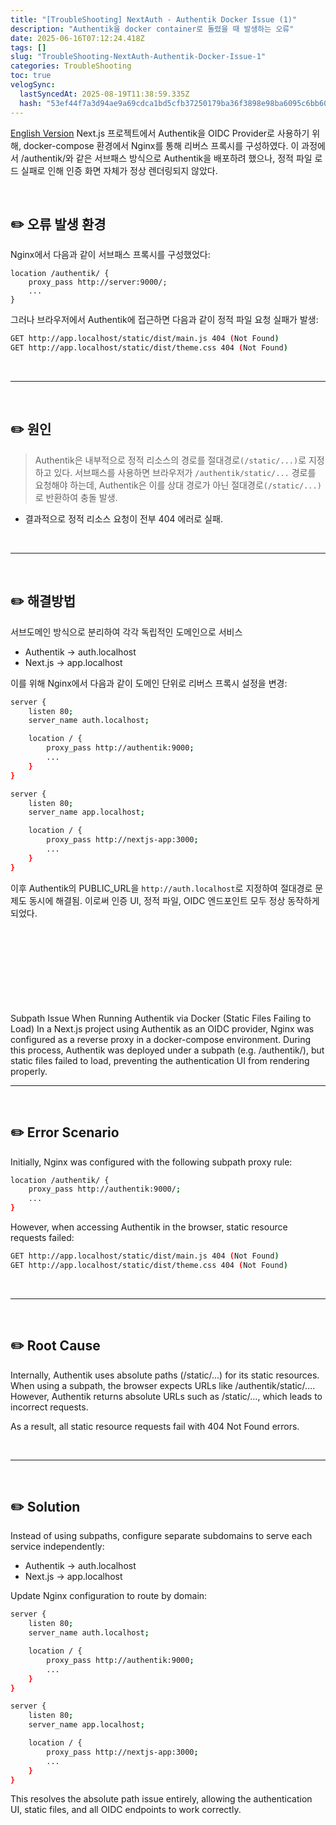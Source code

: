 ```yaml
---
title: "[TroubleShooting] NextAuth - Authentik Docker Issue (1)"
description: "Authentik을 docker container로 돌렸을 때 발생하는 오류"
date: 2025-06-16T07:12:24.418Z
tags: []
slug: "TroubleShooting-NextAuth-Authentik-Docker-Issue-1"
categories: TroubleShooting
toc: true
velogSync:
  lastSyncedAt: 2025-08-19T11:38:59.335Z
  hash: "53ef44f7a3d94ae9a69cdca1bd5cfb37250179ba36f3898e98ba6095c6bb608b"
---
```


<a href="#English">English Version</a>
Next.js 프로젝트에서 Authentik을 OIDC Provider로 사용하기 위해, docker-compose 환경에서 Nginx를 통해 리버스 프록시를 구성하였다.
이 과정에서 /authentik/와 같은 서브패스 방식으로 Authentik을 배포하려 했으나, 정적 파일 로드 실패로 인해 인증 화면 자체가 정상 렌더링되지 않았다.

<br>

## ✏️ 오류 발생 환경
Nginx에서 다음과 같이 서브패스 프록시를 구성했었다:

```nginx
location /authentik/ {
    proxy_pass http://server:9000/;
    ...
}
```

그러나 브라우저에서 Authentik에 접근하면 다음과 같이 정적 파일 요청 실패가 발생:

```bash
GET http://app.localhost/static/dist/main.js 404 (Not Found)
GET http://app.localhost/static/dist/theme.css 404 (Not Found)
```

<br>

---

<br>

## ✏️ 원인
>Authentik은 내부적으로 정적 리소스의 경로를 절대경로`(/static/...)`로 지정하고 있다.
서브패스를 사용하면 브라우저가 `/authentik/static/...` 경로를 요청해야 하는데, Authentik은 이를 상대 경로가 아닌 절대경로`(/static/...)`로 반환하여 충돌 발생.

- 결과적으로 정적 리소스 요청이 전부 404 에러로 실패.


<br>

---

<br>

## ✏️ 해결방법
서브도메인 방식으로 분리하여 각각 독립적인 도메인으로 서비스

- Authentik → auth.localhost
- Next.js → app.localhost

이를 위해 Nginx에서 다음과 같이 도메인 단위로 리버스 프록시 설정을 변경:

```bash
server {
    listen 80;
    server_name auth.localhost;

    location / {
        proxy_pass http://authentik:9000;
        ...
    }
}

server {
    listen 80;
    server_name app.localhost;

    location / {
        proxy_pass http://nextjs-app:3000;
        ...
    }
}
```

이후 Authentik의 PUBLIC_URL을 ```http://auth.localhost```로 지정하여 절대경로 문제도 동시에 해결됨.
이로써 인증 UI, 정적 파일, OIDC 엔드포인트 모두 정상 동작하게 되었다.

<br>



<br>
<br>
<br>
<br>
<br>
<br>
<br>

<div id = "English"></div>
Subpath Issue When Running Authentik via Docker (Static Files Failing to Load)
In a Next.js project using Authentik as an OIDC provider, Nginx was configured as a reverse proxy in a docker-compose environment.
During this process, Authentik was deployed under a subpath (e.g. /authentik/), but static files failed to load, preventing the authentication UI from rendering properly.


<br>

---
<br>

## ✏️ Error Scenario
Initially, Nginx was configured with the following subpath proxy rule:

```bash
location /authentik/ {
    proxy_pass http://authentik:9000/;
    ...
}
```
However, when accessing Authentik in the browser, static resource requests failed:

```bash
GET http://app.localhost/static/dist/main.js 404 (Not Found)
GET http://app.localhost/static/dist/theme.css 404 (Not Found)
```

<br>

---

<br>

## ✏️ Root Cause
Internally, Authentik uses absolute paths (/static/...) for its static resources.
When using a subpath, the browser expects URLs like /authentik/static/....
However, Authentik returns absolute URLs such as /static/..., which leads to incorrect requests.

As a result, all static resource requests fail with 404 Not Found errors.

<br>

---

<br>


## ✏️ Solution
Instead of using subpaths, configure separate subdomains to serve each service independently:
- Authentik → auth.localhost
- Next.js → app.localhost

Update Nginx configuration to route by domain:

```bash
server {
    listen 80;
    server_name auth.localhost;

    location / {
        proxy_pass http://authentik:9000;
        ...
    }
}

server {
    listen 80;
    server_name app.localhost;

    location / {
        proxy_pass http://nextjs-app:3000;
        ...
    }
}
```


This resolves the absolute path issue entirely, allowing the authentication UI, static files, and all OIDC endpoints to work correctly.

